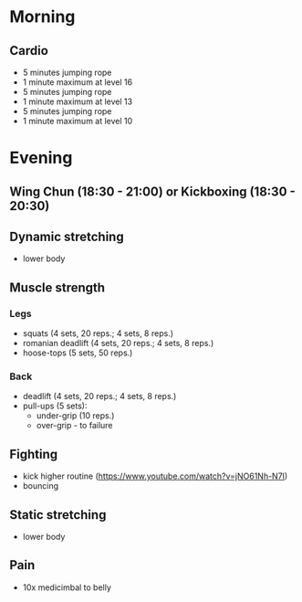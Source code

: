 # Morning
## Cardio
* 5 minutes jumping rope
* 1 minute maximum at level 16
* 5 minutes jumping rope
* 1 minute maximum at level 13
* 5 minutes jumping rope
* 1 minute maximum at level 10

# Evening
## Wing Chun (18:30 - 21:00) or Kickboxing (18:30 - 20:30)
## Dynamic stretching
* lower body

## Muscle strength
### Legs
* squats (4 sets, 20 reps.; 4 sets, 8 reps.)
* romanian deadlift (4 sets, 20 reps.; 4 sets, 8 reps.)
* hoose-tops (5 sets, 50 reps.)

### Back
* deadlift (4 sets, 20 reps.; 4 sets, 8 reps.)
* pull-ups (5 sets):
  - under-grip (10 reps.)
  - over-grip - to failure
  
## Fighting
* kick higher routine (https://www.youtube.com/watch?v=jNO61Nh-N7I)
* bouncing
  
## Static stretching
* lower body

## Pain
- 10x medicimbal to belly
